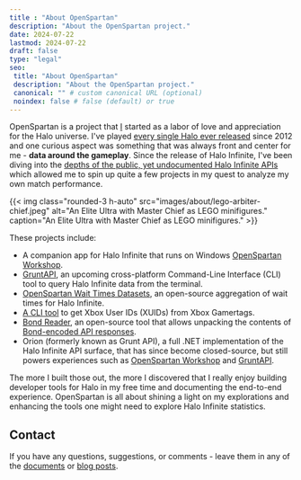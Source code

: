 ```yaml
---
title : "About OpenSpartan"
description: "About the OpenSpartan project."
date: 2024-07-22
lastmod: 2024-07-22
draft: false
type: "legal"
seo:
 title: "About OpenSpartan"
 description: "About the OpenSpartan project."
 canonical: "" # custom canonical URL (optional)
 noindex: false # false (default) or true
---
```


OpenSpartan is a project that [I](https://den.dev) started as a labor of love and appreciation for the Halo universe. I've played [every single Halo ever released](https://den.dev/blog/halo-legendary/) since 2012 and one curious aspect was something that was always front and center for me - **data around the gameplay**. Since the release of Halo Infinite, I've been diving into the [depths of the public, yet undocumented Halo Infinite APIs](https://den.dev/tags/halo-api/) which allowed me to spin up quite a few projects in my quest to analyze my own match performance.

{{< img class="rounded-3 h-auto" src="images/about/lego-arbiter-chief.jpeg" alt="An Elite Ultra with Master Chief as LEGO minifigures." caption="An Elite Ultra with Master Chief as LEGO minifigures." >}}

These projects include:

- A companion app for Halo Infinite that runs on Windows [OpenSpartan Workshop](https://www.openspartan.com/docs/workshop/guides/get-started).
- [GruntAPI](https://gruntapi.com), an upcoming cross-platform Command-Line Interface (CLI) tool to query Halo Infinite data from the terminal.
- [OpenSpartan Wait Times Datasets](https://github.com/OpenSpartan/waittimes-datasets), an open-source aggregation of wait times for Halo Infinite.
- [A CLI tool](https://github.com/OpenSpartan/xuid-resolver) to get Xbox User IDs (XUIDs) from Xbox Gamertags.
- [Bond Reader](https://github.com/dend/bond-reader), an open-source tool that allows unpacking the contents of [Bond-encoded API responses](https://den.dev/blog/parsing-halo-api-bond/).
- Orion (formerly known as Grunt API), a full .NET implementation of the Halo Infinite API surface, that has since become closed-source, but still powers experiences such as [OpenSpartan Workshop](https://www.openspartan.com/docs/workshop/guides/get-started) and [GruntAPI](https://gruntapi.com).

The more I built those out, the more I discovered that I really enjoy building developer tools for Halo in my free time and documenting the end-to-end experience. OpenSpartan is all about shining a light on my explorations and enhancing the tools one might need to explore Halo Infinite statistics.

## Contact

If you have any questions, suggestions, or comments - leave them in any of the [documents](https://www.openspartan.com/docs/) or [blog posts](https://www.openspartan.com/blog/).
